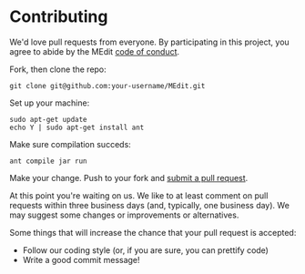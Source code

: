 # Contributing

We'd love pull requests from everyone. By participating in this project, you
agree to abide by the MEdit [code of conduct].

[code of conduct]: https://github.com/KrzysztofSzewczyk/MEdit/CODE_OF_CONDUCT.MD

Fork, then clone the repo:

    git clone git@github.com:your-username/MEdit.git

Set up your machine:

    sudo apt-get update
    echo Y | sudo apt-get install ant

Make sure compilation succeds:

    ant compile jar run

Make your change.
Push to your fork and [submit a pull request][pr].

[pr]: https://github.com/KrzysztofSzewczyk/MEdit/compare/

At this point you're waiting on us. We like to at least comment on pull requests
within three business days (and, typically, one business day). We may suggest
some changes or improvements or alternatives.

Some things that will increase the chance that your pull request is accepted:

* Follow our coding style (or, if you are sure, you can prettify code)
* Write a good commit message!
